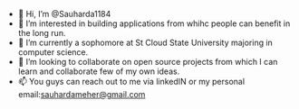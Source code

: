 - 👋 Hi, I’m @Sauharda1184
- 👀 I’m interested in building applications from whihc people can benefit in the long run.
- 🌱 I’m currently a sophomore at St Cloud State University majoring in computer science.
- 💞️ I’m looking to collaborate on open source projects from which I can learn and collaborate few of my own ideas.
- 📫 You guys can reach out to me via linkedIN or my personal email:sauhardameher@gmail.com

<!---
Sauharda1184/Sauharda1184 is a ✨ special ✨ repository because its `README.md` (this file) appears on your GitHub profile.
You can click the Preview link to take a look at your changes.
--->
